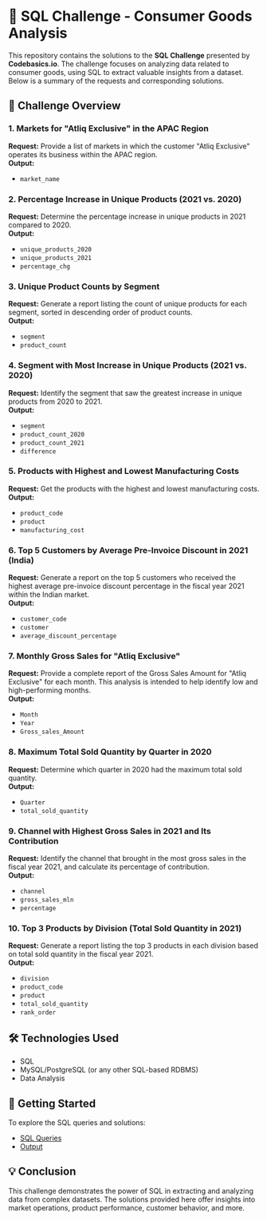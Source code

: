 # 🛒 SQL Challenge - Consumer Goods Analysis

This repository contains the solutions to the **SQL Challenge** presented by **Codebasics.io**. The challenge focuses on analyzing data related to consumer goods, using SQL to extract valuable insights from a dataset. Below is a summary of the requests and corresponding solutions.

## 📑 Challenge Overview

### **1. Markets for "Atliq Exclusive" in the APAC Region**
**Request:** Provide a list of markets in which the customer "Atliq Exclusive" operates its business within the APAC region.  
**Output:**  
- `market_name`

### **2. Percentage Increase in Unique Products (2021 vs. 2020)**
**Request:** Determine the percentage increase in unique products in 2021 compared to 2020.  
**Output:**  
- `unique_products_2020`
- `unique_products_2021`
- `percentage_chg`

### **3. Unique Product Counts by Segment**
**Request:** Generate a report listing the count of unique products for each segment, sorted in descending order of product counts.  
**Output:**  
- `segment`
- `product_count`

### **4. Segment with Most Increase in Unique Products (2021 vs. 2020)**
**Request:** Identify the segment that saw the greatest increase in unique products from 2020 to 2021.  
**Output:**  
- `segment`
- `product_count_2020`
- `product_count_2021`
- `difference`

### **5. Products with Highest and Lowest Manufacturing Costs**
**Request:** Get the products with the highest and lowest manufacturing costs.  
**Output:**  
- `product_code`
- `product`
- `manufacturing_cost`

### **6. Top 5 Customers by Average Pre-Invoice Discount in 2021 (India)**
**Request:** Generate a report on the top 5 customers who received the highest average pre-invoice discount percentage in the fiscal year 2021 within the Indian market.  
**Output:**  
- `customer_code`
- `customer`
- `average_discount_percentage`

### **7. Monthly Gross Sales for "Atliq Exclusive"**
**Request:** Provide a complete report of the Gross Sales Amount for "Atliq Exclusive" for each month. This analysis is intended to help identify low and high-performing months.  
**Output:**  
- `Month`
- `Year`
- `Gross_sales_Amount`

### **8. Maximum Total Sold Quantity by Quarter in 2020**
**Request:** Determine which quarter in 2020 had the maximum total sold quantity.  
**Output:**  
- `Quarter`
- `total_sold_quantity`

### **9. Channel with Highest Gross Sales in 2021 and Its Contribution**
**Request:** Identify the channel that brought in the most gross sales in the fiscal year 2021, and calculate its percentage of contribution.  
**Output:**  
- `channel`
- `gross_sales_mln`
- `percentage`

### **10. Top 3 Products by Division (Total Sold Quantity in 2021)**
**Request:** Generate a report listing the top 3 products in each division based on total sold quantity in the fiscal year 2021.  
**Output:**  
- `division`
- `product_code`
- `product`
- `total_sold_quantity`
- `rank_order`

## 🛠️ **Technologies Used**
- SQL
- MySQL/PostgreSQL (or any other SQL-based RDBMS)
- Data Analysis

## 🚀 **Getting Started**
To explore the SQL queries and solutions:
-  [SQL Queries](https://github.com/SandeepChinta4/SQL-Consumer-Goods/blob/main/SQL_Resume_Challenge.sql)
-  [Output](https://github.com/SandeepChinta4/SQL-Consumer-Goods/tree/main/Output)

## 💡 **Conclusion**
This challenge demonstrates the power of SQL in extracting and analyzing data from complex datasets. The solutions provided here offer insights into market operations, product performance, customer behavior, and more.

